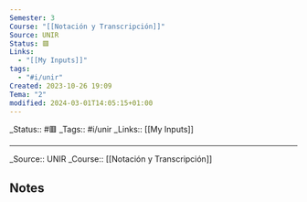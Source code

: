 ```yaml
---
Semester: 3
Course: "[[Notación y Transcripción]]"
Source: UNIR
Status: 🟥
Links:
  - "[[My Inputs]]"
tags:
  - "#i/unir"
Created: 2023-10-26 19:09
Tema: "2"
modified: 2024-03-01T14:05:15+01:00
---
```

\_Status:: #🟥
\_Tags::  #i/unir
\_Links::  [[My Inputs]]
___

\_Source:: UNIR 
\_Course:: [[Notación y Transcripción]]

## Notes
